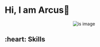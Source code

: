 <h1>Hi, I am Arcus👋</h1>

<div align="center">
  
![is image](https://firebasestorage.googleapis.com/v0/b/my-imges-2dd0f.appspot.com/o/fotos%2Farcus.png?alt=media&token=919d4dde-845a-436f-805a-5bd2aa12636e)

</div>
<h2>:heart: Skills</h2>
